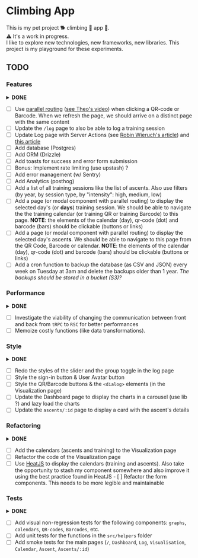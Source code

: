 # Climbing App

This is my pet project 🐕 climbing 🧗 app 📱.  
⚠️ It's a work in progress.  
I like to explore new technologies, new frameworks, new libraries. This project
is my playground for these experiments.  

## TODO

### Features

<details>
<summary><strong>DONE</strong></summary>

- [x] Clicking a QR-code or Barcode should open a modal with the code, not a new
  page
- [x] Add chart showing the average (min and max) number of tries per grade
- [x] Add auth (Clerk) and protect the `/log` route

</details>

- [ ] Use [parallel
  routing](https://nextjs.org/docs/app/building-your-application/routing/parallel-routes)
  ([see Theo's video](https://www.youtube.com/watch?v=d5x0JCZbAJs&t=5527s))
  when clicking a QR-code or Barcode. When we
  refresh the page, we should arrive
  on a distinct page with the same content
- [ ] Update the `/log` page to also be able to log a training session
- [ ] Update Log page with Server Actions (see [Robin Wieruch's
  article](https://www.robinwieruch.de/next-forms/)) and [this
  article](https://www.robinwieruch.de/react-form-validation/)
- [ ] Add database (Postgres)
- [ ] Add ORM (Drizzle)
- [ ] Add toasts for success and error form submission
- [ ] Bonus: Implement rate limiting (use upstash) ?
- [ ] Add error management (w/ Sentry)
- [ ] Add Analytics (posthog)
- [ ] Add a list of all training sessions like the list of ascents. Also use
  filters (by year, by session type, by "intensity": high, medium, low)
- [ ] Add a page (or modal component with parallel routing) to display the
  selected day's (or **days**) training session. We should be able to navigate
  the the training calendar (or training QR or training Barcode) to this page.
  **NOTE**: the elements of the calendar (day), qr-code (dot) and barcode (bars)
  should be clickable (buttons or links)
- [ ] Add a page (or modal component with parallel routing) to display the
  selected day's ascent**s**. We should be able to navigate to this page from
  the QR Code, Barcode or calendar. **NOTE**: the elements of the calendar
  (day), qr-code (dot) and barcode (bars) should be clickable (buttons or links)
- [ ] Add a cron function to backup the database (as CSV and JSON) every week on
 Tuesday at 3am and delete the backups older than 1 year. *The backups should be
 stored in a bucket (S3)?*

### Performance

<details>
<summary><strong>DONE</strong></summary>

- [x] Improve caching mechanisms for better performances (`createCache`,
  Vercel's fluid computing, ...)
- [x] Use [react compiler](https://nextjs.org/docs/app/api-reference/config/next-config-js/reactCompiler)

</details>

- [ ] Investigate the viability of changing the communication between front and
  back from `tRPC` to `RSC` for better performances
- [ ] Memoize costly functions (like data transformations).

### Style

<details>
<summary><strong>DONE</strong></summary>

</details>

- [ ] Redo the styles of the slider and the group toggle in the log page
- [ ] Style the sign-in button & User Avatar button
- [ ] Style the QR/Barcode buttons & the `<dialog>` elements (in the
  Visualization page)
- [ ] Update the Dashboard page to display the charts in a carousel (use lib ?)
  and lazy load the charts
- [ ] Update the `ascents/:id` page to display a card with the ascent's details

### Refactoring

<details>
<summary><strong>DONE</strong></summary>

- [x] Redo ascents table with another library (`@handsontable`)
- [x] Merge QR-Code pages and Barcode pages for training and ascents into one
  page. Use a switch to change from training to ascents. Use a button-group to
  change visualisation type (barcode or QR-code)
- [x] Switch all radix-ui components to base-ui

</details>

- [ ] Add the calendars (ascents and training) to the Visualization page
- [ ] Refactor the code of the Visualization page
- [ ] Use [HeatJS](https://www.william-troup.com/heat-js/examples/index.html) to
  display the calendars (training and ascents). Also take the opportunity to
  stash my component somewhere and also improve it using the best practice found
  in HeatJS
- [ ] Refactor the form components. This needs to be more legible and
maintainable

### Tests

<details>
<summary><strong>DONE</strong></summary>

- [x] Add unit tests for the charts data transformations helpers. This allows us
  to refactor the code to improve performance or readability without breaking
  the app
- [x] Add unit tests for the `Google Sheets` to `JS` transformer functions

</details>

- [ ] Add visual non-regression tests for the following components: `graphs`,
  `calendars`, `QR-codes`, `Barcodes`, etc.
- [ ] Add unit tests for the functions in the `src/helpers` folder
- [ ] Add smoke tests for the main pages (`/`, `Dashboard`, `Log`,
  `Visualisation`, `Calendar`, `Ascent`, `Ascents/:id`)
